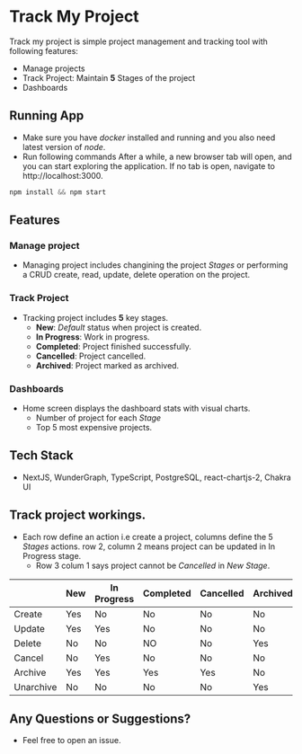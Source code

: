 # Track My Project

Track my project is simple project management and tracking tool with following features:

- Manage projects
- Track Project: Maintain **5** Stages of the project
- Dashboards

## Running App
- Make sure you have *docker* installed and running and you also need latest version of *node*.
- Run following commands After a while, a new browser tab will open, and you can start exploring the application. If no tab is open, navigate to http://localhost:3000.
```js
npm install && npm start
```
## Features

### Manage project

- Managing project includes changining the project *Stages* or performing a CRUD create, read, update, delete operation on the project.

### Track Project

- Tracking project includes **5** key stages.
  - **New**: _Default_ status when project is created.
  - **In Progress**: Work in progress.
  - **Completed**: Project finished successfully.
  - **Cancelled**: Project cancelled.
  - **Archived**: Project marked as archived.

### Dashboards

- Home screen displays the dashboard stats with visual charts.
  - Number of project for each *Stage*
  - Top 5 most expensive projects.

## Tech Stack

- NextJS, WunderGraph, TypeScript, PostgreSQL, react-chartjs-2, Chakra UI

## Track project workings.
- Each row define an action i.e create a project, columns define the 5 *Stages* actions. row 2, column 2 means project can be updated in In Progress stage.
  - Row 3 colum 1 says project cannot be *Cancelled* in *New* *Stage*.


|           	| New 	| In Progress 	| Completed 	| Cancelled 	| Archived 	|
|-----------	|-----	|-------------	|-----------	|-----------	|----------	|
| Create    	| Yes 	| No          	| No        	| No        	| No       	|
| Update    	| Yes 	| Yes         	| No        	| No        	| No       	|
| Delete    	| No  	| No          	| NO        	| No        	| Yes      	|
| Cancel    	| No  	| Yes         	| No        	| No        	| No       	|
| Archive   	| Yes 	| Yes         	| Yes       	| Yes       	| No       	|
| Unarchive 	| No  	| No          	| No        	| No        	| Yes      	|

## Any Questions or Suggestions?
- Feel free to open an issue.


